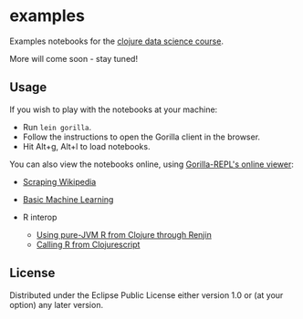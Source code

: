 # examples

Examples notebooks for the [clojure data science course](https://clojure-data-science-course.github.io/).

More will come soon - stay tuned!

## Usage

If you wish to play with the notebooks at your machine:
- Run `lein gorilla`.
- Follow the instructions to open the Gorilla client in the browser.
- Hit Alt+g, Alt+l to load notebooks.

You can also view the notebooks online, using [Gorilla-REPL's online viewer](http://gorilla-repl.org/viewer.html):

* [Scraping Wikipedia](http://viewer.gorilla-repl.org/view.html?source=github&user=clojure-data-science-course&repo=examples&path=src/examples/scraping_wikipedia.clj)

* [Basic Machine Learning](http://viewer.gorilla-repl.org/view.html?source=github&user=clojure-data-science-course&repo=examples&path=src/examples/basic_machine_learning.clj)

* R interop
  * [Using pure-JVM R from Clojure through Renjin](http://viewer.gorilla-repl.org/view.html?source=github&user=clojure-data-science-course&repo=examples&path=src/examples/renjin.clj)
  * [Calling R from Clojurescript](https://www.maria.cloud/gist/6a0b78b82f52f5b1bff64053a00660dd)


## License

Distributed under the Eclipse Public License either version 1.0 or (at
your option) any later version.
